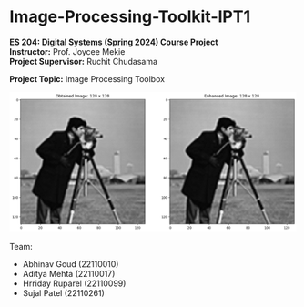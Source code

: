 # Image-Processing-Toolkit-IPT1

**ES 204: Digital Systems (Spring 2024) Course Project** </br>
**Instructor:** Prof. Joycee Mekie</br>
**Project Supervisor:** Ruchit Chudasama</br>

**Project Topic:** Image Processing Toolbox 

![Image](Week2/image.png)

Team:</br>
- Abhinav Goud (22110010)</br>
- Aditya Mehta (22110017)</br>
- Hrriday Ruparel (22110099)</br>
- Sujal Patel (22110261)

